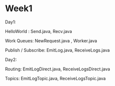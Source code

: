# Week1

Day1:

HelloWorld : Send.java, Recv.java

Work Queues: NewRequest.java , Worker.java

Publish / Subscribe: EmitLog.java, ReceiveLogs.java


Day2: 

Routing: EmitLogDirect.java, ReceiveLogsDirect.java

Topics: EmitLogTopic.java, ReceiveLogsTopic.java



